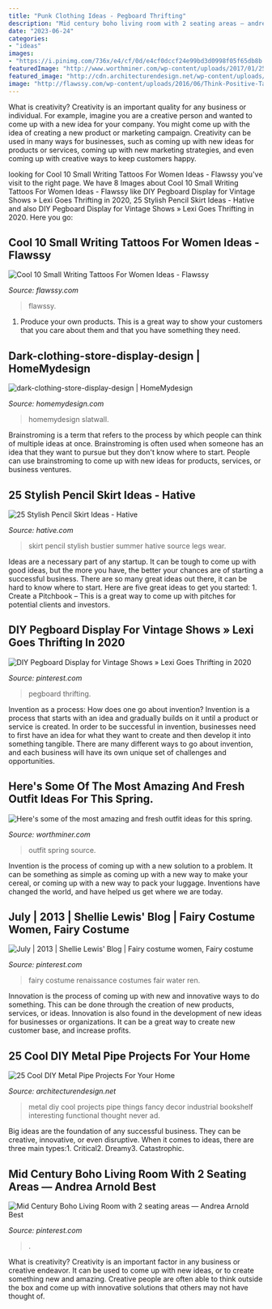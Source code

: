 ```yaml
---
title: "Punk Clothing Ideas - Pegboard Thrifting"
description: "Mid century boho living room with 2 seating areas — andrea arnold best"
date: "2023-06-24"
categories:
- "ideas"
images:
- "https://i.pinimg.com/736x/e4/cf/0d/e4cf0dccf24e99bd3d0998f05f65db8b.jpg"
featuredImage: "http://www.worthminer.com/wp-content/uploads/2017/01/25-Cute-Spring-Outfit-Ideas-2017-1.jpg"
featured_image: "http://cdn.architecturendesign.net/wp-content/uploads/2016/01/AD-Cool-DIY-Metal-Projects-For-Your-Home-19.jpg"
image: "http://flawssy.com/wp-content/uploads/2016/06/Think-Positive-Tattoo.jpg"
---
```



What is creativity?
Creativity is an important quality for any business or individual. For example, imagine you are a creative person and wanted to come up with a new idea for your company. You might come up with the idea of creating a new product or marketing campaign. Creativity can be used in many ways for businesses, such as coming up with new ideas for products or services, coming up with new marketing strategies, and even coming up with creative ways to keep customers happy.

	

		
looking for Cool 10 Small Writing Tattoos For Women Ideas - Flawssy you've visit to the right page. We have 8 Images about Cool 10 Small Writing Tattoos For Women Ideas - Flawssy like DIY Pegboard Display for Vintage Shows » Lexi Goes Thrifting in 2020, 25 Stylish Pencil Skirt Ideas - Hative and also DIY Pegboard Display for Vintage Shows » Lexi Goes Thrifting in 2020. Here you go:
		
    
## Cool 10 Small Writing Tattoos For Women Ideas - Flawssy

<img loading=lazy src="http://flawssy.com/wp-content/uploads/2016/06/Think-Positive-Tattoo.jpg" onerror="this.onerror=null;this.src='https://tse3.mm.bing.net/th?id=OIP.xBG51apWlSOfQ6Jy8r6vyAHaJ4&amp;pid=15.1';" alt="Cool 10 Small Writing Tattoos For Women Ideas - Flawssy">

_Source: flawssy.com_

>flawssy. 

	

1. Produce your own products. This is a great way to show your customers that you care about them and that you have something they need.

    
## Dark-clothing-store-display-design | HomeMydesign

<img loading=lazy src="https://homemydesign.com/wp-content/uploads/2019/03/dark-clothing-store-display-design.jpg" onerror="this.onerror=null;this.src='https://tse4.mm.bing.net/th?id=OIP._SuGs7X4fthOWCUpzvp0NQHaLH&amp;pid=15.1';" alt="dark-clothing-store-display-design | HomeMydesign">

_Source: homemydesign.com_

>homemydesign slatwall. 

	

Brainstroming is a term that refers to the process by which people can think of multiple ideas at once. Brainstroming is often used when someone has an idea that they want to pursue but they don't know where to start. People can use brainstroming to come up with new ideas for products, services, or business ventures.

    
## 25 Stylish Pencil Skirt Ideas - Hative

<img loading=lazy src="https://hative.com/wp-content/uploads/2015/02/pencil-skirt-ideas/14-stylish-pencil-skirt-ideas.jpg" onerror="this.onerror=null;this.src='https://tse4.mm.bing.net/th?id=OIP.eP8UOcTpKlAWNWP3MqpEUwHaLD&amp;pid=15.1';" alt="25 Stylish Pencil Skirt Ideas - Hative">

_Source: hative.com_

>skirt pencil stylish bustier summer hative source legs wear. 

	

Ideas are a necessary part of any startup. It can be tough to come up with good ideas, but the more you have, the better your chances are of starting a successful business. There are so many great ideas out there, it can be hard to know where to start. Here are five great ideas to get you started: 1. Create a Pitchbook – This is a great way to come up with pitches for potential clients and investors.

    
## DIY Pegboard Display For Vintage Shows » Lexi Goes Thrifting In 2020

<img loading=lazy src="https://i.pinimg.com/736x/aa/84/0f/aa840f01e66785813e7627cfc7f5cb0f.jpg" onerror="this.onerror=null;this.src='https://tse4.mm.bing.net/th?id=OIP.RE0kitxPzkHug6mNwu3A4gHaJ3&amp;pid=15.1';" alt="DIY Pegboard Display for Vintage Shows » Lexi Goes Thrifting in 2020">

_Source: pinterest.com_

>pegboard thrifting. 

	

Invention as a process: How does one go about invention?
Invention is a process that starts with an idea and gradually builds on it until a product or service is created. In order to be successful in invention, businesses need to first have an idea for what they want to create and then develop it into something tangible. There are many different ways to go about invention, and each business will have its own unique set of challenges and opportunities.

    
## Here&#039;s Some Of The Most Amazing And Fresh Outfit Ideas For This Spring.

<img loading=lazy src="http://www.worthminer.com/wp-content/uploads/2017/01/25-Cute-Spring-Outfit-Ideas-2017-1.jpg" onerror="this.onerror=null;this.src='https://tse1.mm.bing.net/th?id=OIP.nJ5Pf5o2QGbHuqA2JNqnkwHaLH&amp;pid=15.1';" alt="Here&#039;s some of the most amazing and fresh outfit ideas for this spring.">

_Source: worthminer.com_

>outfit spring source. 

	

Invention is the process of coming up with a new solution to a problem. It can be something as simple as coming up with a new way to make your cereal, or coming up with a new way to pack your luggage. Inventions have changed the world, and have helped us get where we are today.

    
## July | 2013 | Shellie Lewis&#039; Blog | Fairy Costume Women, Fairy Costume

<img loading=lazy src="https://i.pinimg.com/736x/5b/df/bd/5bdfbd346f73b0273f54b2a06448f57a--renaissance-fairy-costume-costume-make-up.jpg" onerror="this.onerror=null;this.src='https://tse1.mm.bing.net/th?id=OIP.fp2SU9vb0UVIzO6OSk0NoQHaJ3&amp;pid=15.1';" alt="July | 2013 | Shellie Lewis&#039; Blog | Fairy costume women, Fairy costume">

_Source: pinterest.com_

>fairy costume renaissance costumes fair water ren. 

	

Innovation is the process of coming up with new and innovative ways to do something. This can be done through the creation of new products, services, or ideas. Innovation is also found in the development of new ideas for businesses or organizations. It can be a great way to create new customer base, and increase profits.

    
## 25 Cool DIY Metal Pipe Projects For Your Home

<img loading=lazy src="http://cdn.architecturendesign.net/wp-content/uploads/2016/01/AD-Cool-DIY-Metal-Projects-For-Your-Home-19.jpg" onerror="this.onerror=null;this.src='https://tse2.mm.bing.net/th?id=OIP.OKCSuPEjFUbTMFdQxIgBHAHaOM&amp;pid=15.1';" alt="25 Cool DIY Metal Pipe Projects For Your Home">

_Source: architecturendesign.net_

>metal diy cool projects pipe things fancy decor industrial bookshelf interesting functional thought never ad. 

	

Big ideas are the foundation of any successful business. They can be creative, innovative, or even disruptive. When it comes to ideas, there are three main types:1. Critical2. Dreamy3. Catastrophic.

    
## Mid Century Boho Living Room With 2 Seating Areas — Andrea Arnold Best

<img loading=lazy src="https://i.pinimg.com/736x/e4/cf/0d/e4cf0dccf24e99bd3d0998f05f65db8b.jpg" onerror="this.onerror=null;this.src='https://tse2.mm.bing.net/th?id=OIP.ecPOHbdhrt17dgC5BScpKgHaJ4&amp;pid=15.1';" alt="Mid Century Boho Living Room with 2 seating areas — Andrea Arnold Best">

_Source: pinterest.com_

>. 

	

What is creativity?
Creativity is an important factor in any business or creative endeavor. It can be used to come up with new ideas, or to create something new and amazing. Creative people are often able to think outside the box and come up with innovative solutions that others may not have thought of.

